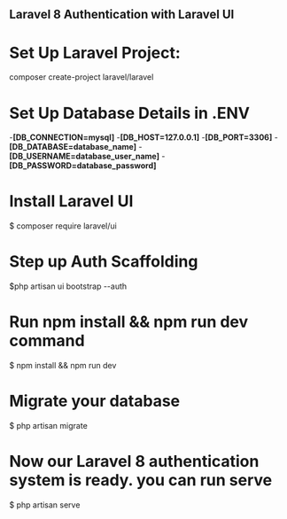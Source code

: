 ## Laravel 8 Authentication with Laravel UI

# Set Up Laravel Project:

composer create-project laravel/laravel <project name>

# Set Up Database Details in .ENV

-**[DB_CONNECTION=mysql]** -**[DB_HOST=127.0.0.1]** -**[DB_PORT=3306]** -**[DB_DATABASE=database_name]** -**[DB_USERNAME=database_user_name]** -**[DB_PASSWORD=database_password]**

# Install Laravel UI

$ composer require laravel/ui

# Step up Auth Scaffolding

$php artisan ui bootstrap --auth

# Run npm install && npm run dev command

$ npm install && npm run dev

# Migrate your database

$ php artisan migrate

# Now our Laravel 8 authentication system is ready. you can run serve

$ php artisan serve
